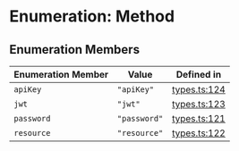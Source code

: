 # Enumeration: Method

## Enumeration Members

| Enumeration Member | Value | Defined in |
| ------ | ------ | ------ |
| `apiKey` | `"apiKey"` | [types.ts:124](https://github.com/monerium/js-monorepo/blob/main/packages/sdk/src/types.ts#L124) |
| `jwt` | `"jwt"` | [types.ts:123](https://github.com/monerium/js-monorepo/blob/main/packages/sdk/src/types.ts#L123) |
| `password` | `"password"` | [types.ts:121](https://github.com/monerium/js-monorepo/blob/main/packages/sdk/src/types.ts#L121) |
| `resource` | `"resource"` | [types.ts:122](https://github.com/monerium/js-monorepo/blob/main/packages/sdk/src/types.ts#L122) |
